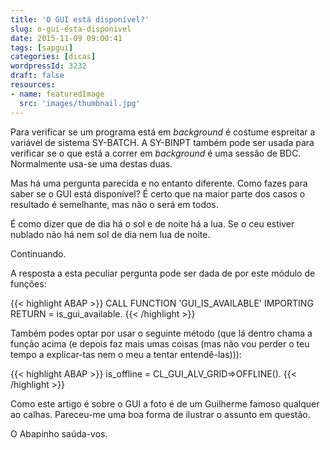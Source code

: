 ```yaml
---
title: 'O GUI está disponível?'
slug: o-gui-esta-disponivel
date: 2015-11-09 09:00:41
tags: [sapgui]
categories: [dicas]
wordpressId: 3232
draft: false
resources:
- name: featuredImage
  src: 'images/thumbnail.jpg'
---
```

Para verificar se um programa está em _background_ é costume espreitar a variável de sistema SY-BATCH. A SY-BINPT também pode ser usada para verificar se o que está a correr em _background_ é uma sessão de BDC. Normalmente usa-se uma destas duas.

Mas há uma pergunta parecida e no entanto diferente. Como fazes para saber se o GUI está disponível? É certo que na maior parte dos casos o resultado é semelhante, mas não o será em todos.

É como dizer que de dia há o sol e de noite há a lua. Se o ceu estiver nublado não há nem sol de dia nem lua de noite.

<!--more-->

Continuando.

A resposta a esta peculiar pergunta pode ser dada de por este módulo de funções:


{{< highlight ABAP >}}
  CALL FUNCTION 'GUI_IS_AVAILABLE'
   IMPORTING
     RETURN        = is_gui_available.
{{< /highlight >}}

Também podes optar por usar o seguinte método (que lá dentro chama a função acima (e depois faz mais umas coisas (mas não vou perder o teu tempo a explicar-tas nem o meu a tentar entendê-las))):


{{< highlight ABAP >}}
is_offline = CL_GUI_ALV_GRID=>OFFLINE().
{{< /highlight >}}

Como este artigo é sobre o GUI a foto é de um Guilherme famoso qualquer ao calhas. Pareceu-me uma boa forma de ilustrar o assunto em questão.

O Abapinho saúda-vos.

